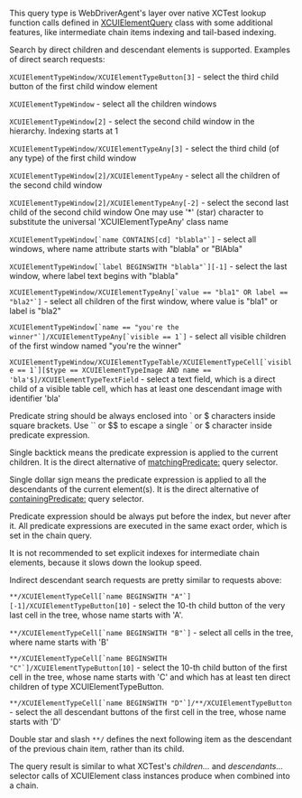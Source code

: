 This query type is WebDriverAgent's layer over native XCTest lookup function calls defined in [XCUIElementQuery](https://developer.apple.com/documentation/xctest/xcuielementquery?language=objc) class with some additional features, like intermediate chain items indexing and tail-based indexing. 

Search by direct children and descendant elements is supported. Examples of direct search requests:

```XCUIElementTypeWindow/XCUIElementTypeButton[3]``` - select the third child button of the first child window element

```XCUIElementTypeWindow``` - select all the children windows

```XCUIElementTypeWindow[2]``` - select the second child window in the hierarchy. Indexing starts at 1

```XCUIElementTypeWindow/XCUIElementTypeAny[3]``` - select the third child (of any type) of the first child window

```XCUIElementTypeWindow[2]/XCUIElementTypeAny``` - select all the children of the second child window

```XCUIElementTypeWindow[2]/XCUIElementTypeAny[-2]``` - select the second last child of the second child window
One may use '*' (star) character to substitute the universal 'XCUIElementTypeAny' class name

```XCUIElementTypeWindow[`name CONTAINS[cd] "blabla"`]``` - select all windows, where name attribute starts with "blabla" or "BlAbla"

```XCUIElementTypeWindow[`label BEGINSWITH "blabla"`][-1]``` - select the last window, where label text begins with "blabla"

```XCUIElementTypeWindow/XCUIElementTypeAny[`value == "bla1" OR label == "bla2"`]``` - select all children of the first window, where value is "bla1" or label is "bla2"

```XCUIElementTypeWindow[`name == "you're the winner"`]/XCUIElementTypeAny[`visible == 1`]``` - select all visible children of the first window named "you're the winner"

```XCUIElementTypeWindow/XCUIElementTypeTable/XCUIElementTypeCell[`visible == 1`][$type == XCUIElementTypeImage AND name == 'bla'$]/XCUIElementTypeTextField``` - select a text field, which is a direct child of a visible table cell, which has at least one descendant image with identifier 'bla'

Predicate string should be always enclosed into \` or $ characters inside square brackets. Use \`\` or $$ to escape a single \` or $ character inside predicate expression.

Single backtick means the predicate expression is applied to the current children. It is the direct alternative of [matchingPredicate:](https://developer.apple.com/documentation/xctest/xcuielementquery/1500471-matchingpredicate?language=objc) query selector.

Single dollar sign means the predicate expression is applied to all the descendants of the current element(s). It is the direct alternative of [containingPredicate:](https://developer.apple.com/documentation/xctest/xcuielementquery/1500956-containingpredicate?language=objc) query selector.

Predicate expression should be always put before the index, but never after it. All predicate expressions are executed in the same exact order, which is set in the chain query.

It is not recommended to set explicit indexes for intermediate chain elements, because it slows down the lookup speed.

Indirect descendant search requests are pretty similar to requests above:

```**/XCUIElementTypeCell[`name BEGINSWITH "A"`][-1]/XCUIElementTypeButton[10]``` - select the 10-th child button of the very last cell in the tree, whose name starts with 'A'.

```**/XCUIElementTypeCell[`name BEGINSWITH "B"`]``` - select all cells in the tree, where name starts with 'B'

```**/XCUIElementTypeCell[`name BEGINSWITH "C"`]/XCUIElementTypeButton[10]``` - select the 10-th child button of the first cell in the tree, whose name starts with 'C' and which has at least ten direct children of type XCUIElementTypeButton.

```**/XCUIElementTypeCell[`name BEGINSWITH "D"`]/**/XCUIElementTypeButton``` - select the all descendant buttons of the first cell in the tree, whose name starts with 'D'

Double star and slash `**/` defines the next following item as the descendant of the previous chain item, rather than its child.

The query result is similar to what XCTest's _children..._ and _descendants..._ selector calls of XCUIElement class instances produce when combined into a chain.